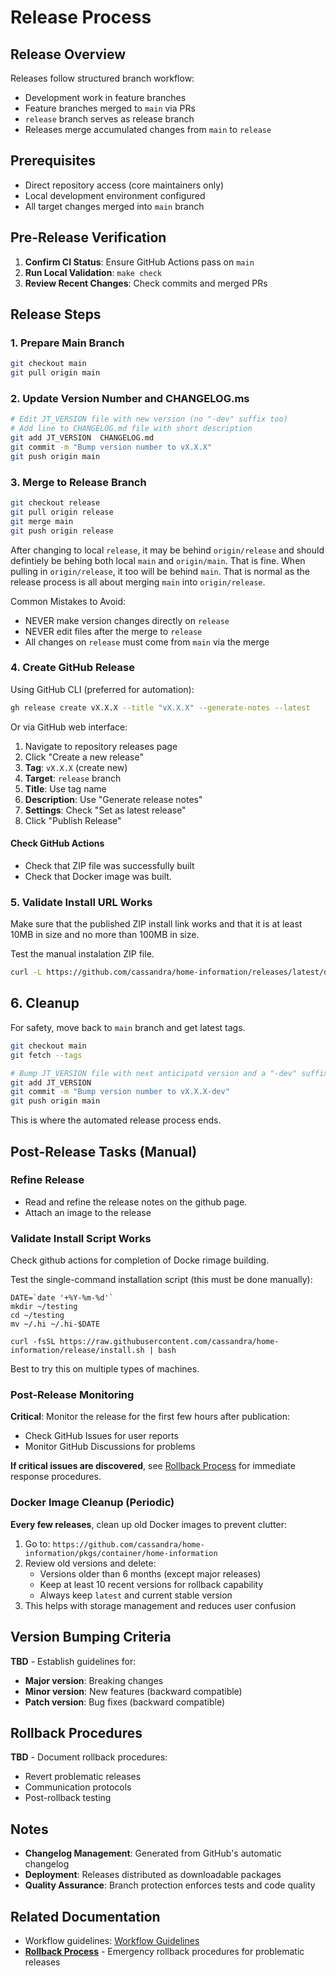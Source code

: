 # Release Process

## Release Overview

Releases follow structured branch workflow:
- Development work in feature branches
- Feature branches merged to `main` via PRs
- `release` branch serves as release branch
- Releases merge accumulated changes from `main` to `release`

## Prerequisites

- Direct repository access (core maintainers only)
- Local development environment configured
- All target changes merged into `main` branch

## Pre-Release Verification

1. **Confirm CI Status**: Ensure GitHub Actions pass on `main`
2. **Run Local Validation**: `make check`
3. **Review Recent Changes**: Check commits and merged PRs

## Release Steps

### 1. Prepare Main Branch

```bash
git checkout main
git pull origin main
```

### 2. Update Version Number and CHANGELOG.ms

```bash
# Edit JT_VERSION file with new version (no "-dev" suffix too)
# Add line to CHANGELOG.md file with short description
git add JT_VERSION  CHANGELOG.md
git commit -m "Bump version number to vX.X.X"
git push origin main
```

### 3. Merge to Release Branch

```bash
git checkout release
git pull origin release
git merge main
git push origin release
```

After changing to local `release`, it may be behind `origin/release` and should defintiely be behing both local `main` and `origin/main`. That is fine. When pulling in `origin/release`, it too will be behind `main`. That is normal as the release process is all about merging `main` into `origin/release`. 

Common Mistakes to Avoid:
  - NEVER make version changes directly on `release`
  - NEVER edit files after the merge to `release`
  - All changes on `release` must come from `main` via the merge

### 4. Create GitHub Release

Using GitHub CLI (preferred for automation):

```bash
gh release create vX.X.X --title "vX.X.X" --generate-notes --latest
```

Or via GitHub web interface:
1. Navigate to repository releases page
2. Click "Create a new release"
3. **Tag**: `vX.X.X` (create new)
4. **Target**: `release` branch
5. **Title**: Use tag name
6. **Description**: Use "Generate release notes"
7. **Settings**: Check "Set as latest release"
8. Click "Publish Release"

#### Check GitHub Actions

- Check that ZIP file was successfully built
- Check that Docker image was built.

### 5. Validate Install URL Works

Make sure that the published ZIP install link works and that it is at least 10MB in size and no more than 100MB in size.

Test the manual instalation ZIP file.
```bash
curl -L https://github.com/cassandra/home-information/releases/latest/download/home-information.zip -o home-information.zip
```

## 6. Cleanup

For safety, move back to `main` branch and get latest tags.
```bash
git checkout main
git fetch --tags

# Bump JT_VERSION file with next anticipatd version and a "-dev" suffix
git add JT_VERSION 
git commit -m "Bump version number to vX.X.X-dev"
git push origin main
```

This is where the automated release process ends.

## Post-Release Tasks (Manual)

### Refine Release

- Read and refine the release notes on the github page.
- Attach an image to the release

### Validate Install Script Works

Check github actions for completion of Docke rimage building.

Test the single-command installation script (this must be done manually):
```
DATE=`date '+%Y-%m-%d'`
mkdir ~/testing
cd ~/testing
mv ~/.hi ~/.hi-$DATE

curl -fsSL https://raw.githubusercontent.com/cassandra/home-information/release/install.sh | bash
```

Best to try this on multiple types of machines.

### Post-Release Monitoring

**Critical**: Monitor the release for the first few hours after publication:
- Check GitHub Issues for user reports
- Monitor GitHub Discussions for problems

**If critical issues are discovered**, see [Rollback Process](rollback-process.md) for immediate response procedures.

### Docker Image Cleanup (Periodic)

**Every few releases**, clean up old Docker images to prevent clutter:
1. Go to: `https://github.com/cassandra/home-information/pkgs/container/home-information`
2. Review old versions and delete:
   - Versions older than 6 months (except major releases)
   - Keep at least 10 recent versions for rollback capability
   - Always keep `latest` and current stable version
3. This helps with storage management and reduces user confusion

## Version Bumping Criteria

**TBD** - Establish guidelines for:
- **Major version**: Breaking changes
- **Minor version**: New features (backward compatible)
- **Patch version**: Bug fixes (backward compatible)

## Rollback Procedures

**TBD** - Document rollback procedures:
- Revert problematic releases
- Communication protocols
- Post-rollback testing

## Notes

- **Changelog Management**: Generated from GitHub's automatic changelog
- **Deployment**: Releases distributed as downloadable packages
- **Quality Assurance**: Branch protection enforces tests and code quality

## Related Documentation
- Workflow guidelines: [Workflow Guidelines](workflow-guidelines.md)
- **[Rollback Process](rollback-process.md)** - Emergency rollback procedures for problematic releases
